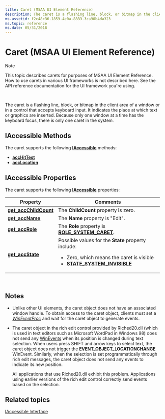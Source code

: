 ```yaml
---
title: Caret (MSAA UI Element Reference)
description: The caret is a flashing line, block, or bitmap in the client area of a window or in a control that accepts keyboard input.
ms.assetid: f2c48c36-1859-4e0a-8833-3ca90b4da323
ms.topic: reference
ms.date: 05/31/2018
---
```


# Caret (MSAA UI Element Reference)

> [!Note]  
> This topic describes carets for purposes of MSAA UI Element Reference. How to use carets in various UI frameworks is not described here. See the API reference documentation for the UI framework you're using.

 

The caret is a flashing line, block, or bitmap in the client area of a window or in a control that accepts keyboard input. It indicates the place at which text or graphics are inserted. Because only one window at a time has the keyboard focus, there is only one caret in the system.

## IAccessible Methods

The caret supports the following [**IAccessible**](/windows/desktop/api/oleacc/nn-oleacc-iaccessible) methods:

-   [**accHitTest**](/windows/desktop/api/Oleacc/nf-oleacc-iaccessible-acchittest)
-   [**accLocation**](/windows/desktop/api/Oleacc/nf-oleacc-iaccessible-acclocation)

## IAccessible Properties

The caret supports the following [**IAccessible**](/windows/desktop/api/oleacc/nn-oleacc-iaccessible) properties:




| Property | Comments | 
|----------|----------|
| <a href="/windows/desktop/api/Oleacc/nf-oleacc-iaccessible-get_accchildcount"><strong>get_accChildCount</strong></a> | The <strong>ChildCount</strong> property is zero. | 
| <a href="/windows/desktop/api/Oleacc/nf-oleacc-iaccessible-get_accname"><strong>get_accName</strong></a> | The <strong>Name</strong> property is "Edit". | 
| <a href="/windows/desktop/api/Oleacc/nf-oleacc-iaccessible-get_accrole"><strong>get_accRole</strong></a> | The <strong>Role</strong> property is <strong>[ROLE_SYSTEM_CARET](object-roles.md)</strong>. | 
| <a href="/windows/desktop/api/Oleacc/nf-oleacc-iaccessible-get_accstate"><strong>get_accState</strong></a> | Possible values for the <strong>State</strong> property include:<ul><li>Zero, which means the caret is visible</li><li><strong>[STATE_SYSTEM_INVISIBLE](object-state-constants.md)</strong></li></ul> | 




 

## Notes

-   Unlike other UI elements, the caret object does not have an associated window handle. To obtain access to the caret object, clients must set a [*WinEventProc*](/windows/desktop/api/Winuser/nc-winuser-wineventproc) and wait for the caret object to generate events.
-   The caret object in the rich edit control provided by Riched20.dll (which is used in text editors such as Microsoft WordPad in Windows 98) does not send any [WinEvents](winevents-infrastructure.md) when its position is changed during text selection. When users press SHIFT and arrow keys to select text, the caret object does not trigger the [**EVENT\_OBJECT\_LOCATIONCHANGE**](event-constants.md) WinEvent. Similarly, when the selection is set programmatically through rich edit messages, the caret object does not send any events to indicate its new position.

    All applications that use Riched20.dll exhibit this problem. Applications using earlier versions of the rich edit control correctly send events based on the selection.

## Related topics

<dl> <dt>

[IAccessible Interface](/windows/desktop/api/oleacc/nn-oleacc-iaccessible)
</dt> </dl>

 

 




